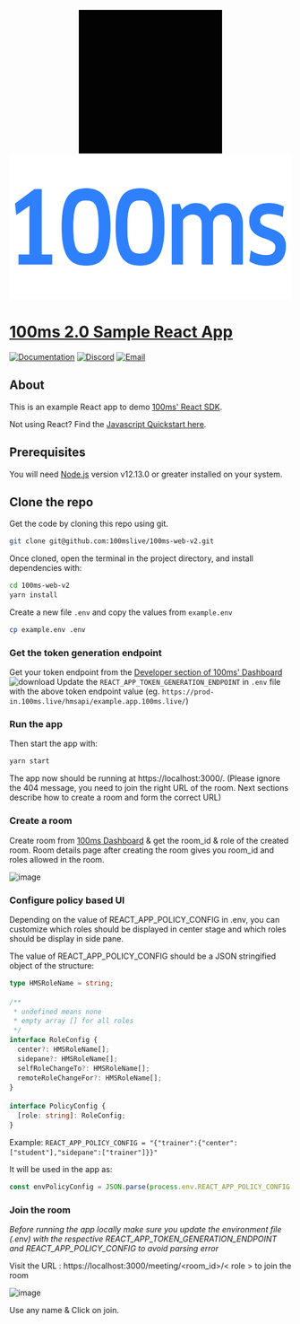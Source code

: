 <p align="center" >
  <a href="https://100ms.live/">
  <img src="https://github.com/100mslive/100ms-ios-sdk/blob/main/100ms.gif" height=256/> 
  <img src="https://github.com/100mslive/100ms-ios-sdk/blob/main/100ms.svg" title="100ms logo" float=center height=256>
</p>


# 100ms 2.0 Sample React App

[![Documentation](https://img.shields.io/badge/Read-Documentation-blue)](https://docs.100ms.live/javascript/v2/foundation/basics)
[![Discord](https://img.shields.io/badge/Community-Join%20on%20Discord-blue)](https://discord.gg/F8cNgbjSaQ)
[![Email](https://img.shields.io/badge/Contact-Know%20More-blue)](mailto:founders@100ms.live)

## About

This is an example React app to demo [100ms' React SDK](https://www.npmjs.com/package/@100mslive/hms-video-react).

Not using React? Find the [Javascript Quickstart here](https://docs.100ms.live/javascript/v2/guides/javascript-quickstart).

## Prerequisites

You will need [Node.js](https://nodejs.org) version v12.13.0 or greater installed on your system.

## Clone the repo

Get the code by cloning this repo using git.

```bash
git clone git@github.com:100mslive/100ms-web-v2.git
```

Once cloned, open the terminal in the project directory, and install dependencies with:

```bash
cd 100ms-web-v2
yarn install
```

Create a new file `.env` and copy the values from `example.env`

```bash
cp example.env .env
```

### Get the token generation endpoint

Get your token endpoint from the [Developer section of 100ms' Dashboard](https://dashboard.100ms.live/developer)
![download](https://user-images.githubusercontent.com/11087313/140727818-43cd8be4-b3bf-4b34-9921-a77f9a1b819d.png)
Update the `REACT_APP_TOKEN_GENERATION_ENDPOINT` in `.env` file with the above token endpoint value (eg. `https://prod-in.100ms.live/hmsapi/example.app.100ms.live/`)

### Run the app
Then start the app with:

```bash
yarn start
```

The app now should be running at https://localhost:3000/. (Please ignore the 404 message, you need to join the right URL of the room. Next sections describe how to create a room and form the correct URL)

### Create a room

Create room from [100ms Dashboard](https://dashboard.100ms.live/create-room) & get the room_id & role of the created room. Room details page after creating the room gives you room_id and roles allowed in the room.

![image](https://prod-apps-public.s3.ap-south-1.amazonaws.com/Screenshot+2021-06-26+at+5.52.50+PM.png)

### Configure policy based UI

Depending on the value of REACT_APP_POLICY_CONFIG in .env, you can customize which roles should be displayed in center stage and which roles should be display in side pane.

The value of REACT_APP_POLICY_CONFIG should be a JSON stringified object of the structure:

```ts
type HMSRoleName = string;

/**
 * undefined means none
 * empty array [] for all roles
 */
interface RoleConfig {
  center?: HMSRoleName[];
  sidepane?: HMSRoleName[];
  selfRoleChangeTo?: HMSRoleName[];
  remoteRoleChangeFor?: HMSRoleName[];
}

interface PolicyConfig {
  [role: string]: RoleConfig;
}
```

Example: `REACT_APP_POLICY_CONFIG = "{"trainer":{"center": ["student"],"sidepane":["trainer"]}}"`

It will be used in the app as:

```js
const envPolicyConfig = JSON.parse(process.env.REACT_APP_POLICY_CONFIG || "{}");
```
### Join the room

*Before running the app locally make sure you update the environment file (.env) with the respective REACT_APP_TOKEN_GENERATION_ENDPOINT and REACT_APP_POLICY_CONFIG to avoid parsing error*

Visit the URL : https://localhost:3000/meeting/<room_id>/< role > to join the room

![image](https://user-images.githubusercontent.com/5078656/119534649-c60da000-bda4-11eb-9847-f283e2daa06f.png)

Use any name & Click on join.
